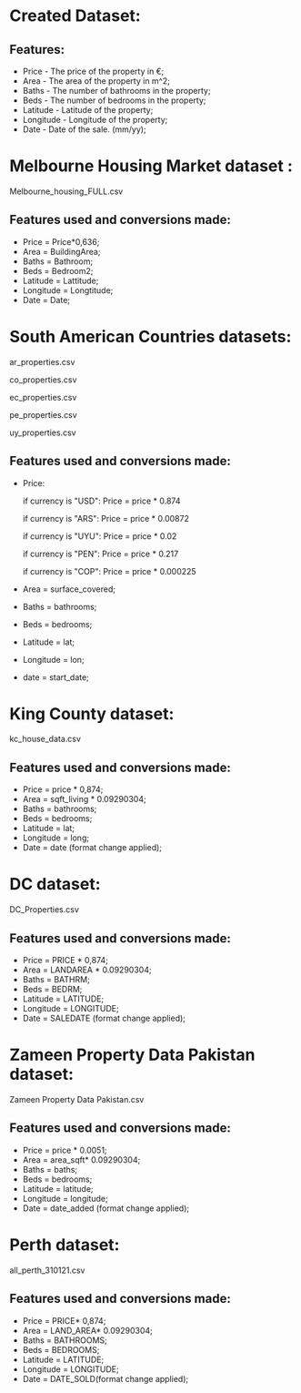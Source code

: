 # Created Dataset:

## Features:

- Price - The price of the property in €;
- Area - The area of the property in m^2;
- Baths - The number of bathrooms in the property;
- Beds - The number of bedrooms in the property;
- Latitude - Latitude of the property;
- Longitude - Longitude of the property;
- Date - Date of the sale. (mm/yy);

# Melbourne Housing Market dataset : 

Melbourne_housing_FULL.csv

## Features used and conversions made:

- Price = Price*0,636;
- Area = BuildingArea;
- Baths = Bathroom;
- Beds = Bedroom2;
- Latitude = Lattitude;
- Longitude = Longtitude;
- Date = Date;

# South American Countries datasets:

ar_properties.csv

co_properties.csv

ec_properties.csv

pe_properties.csv

uy_properties.csv

## Features used and conversions made:

- Price:

  if currency is "USD":	Price = price * 0.874

  if currency is "ARS":	Price = price * 0.00872

  if currency is "UYU":	Price = price * 0.02

  if currency is "PEN":	Price = price * 0.217

  if currency is "COP":	Price = price * 0.000225

- Area = surface_covered;

- Baths = bathrooms;

- Beds = bedrooms;

- Latitude = lat;

- Longitude = lon;

- date = start_date;

# King County dataset:

kc_house_data.csv

## Features used and conversions made:

- Price = price * 0,874;
- Area = sqft_living * 0.09290304;
- Baths = bathrooms;
- Beds = bedrooms;
- Latitude = lat;
- Longitude = long;
- Date = date (format change applied);

# DC dataset:

DC_Properties.csv

## Features used and conversions made:

- Price = PRICE * 0,874;
- Area = LANDAREA * 0.09290304;
- Baths = BATHRM;
- Beds = BEDRM;
- Latitude = LATITUDE;
- Longitude = LONGITUDE;
- Date = SALEDATE (format change applied);

# Zameen Property Data Pakistan dataset:

Zameen Property Data Pakistan.csv

## Features used and conversions made:

- Price = price * 0.0051;
- Area = area_sqft* 0.09290304;
- Baths = baths;
- Beds = bedrooms;
- Latitude = latitude;
- Longitude = longitude;
- Date = date_added (format change applied);

# Perth dataset:

all_perth_310121.csv

## Features used and conversions made:

- Price = PRICE* 0,874;
- Area = LAND_AREA* 0.09290304;
- Baths = BATHROOMS;
- Beds = BEDROOMS;
- Latitude = LATITUDE;
- Longitude = LONGITUDE;
- Date = DATE_SOLD(format change applied);

